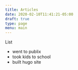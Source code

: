```yaml
---
title: Articles
date: 2020-02-10T11:41:21-05:00
draft: true
type: page
menu: main
---
```


List
* went to publix
* took kids to school
* built hugo site
 